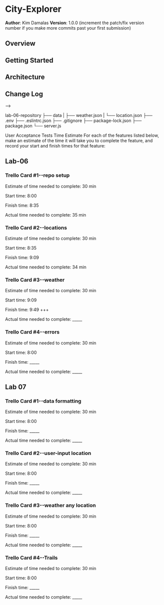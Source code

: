 # City-Explorer

**Author**: Kim Damalas
**Version**: 1.0.0 (increment the patch/fix version number if you make more commits past your first submission)

## Overview
<!-- Provide a high level overview of what this application is and why you are building it, beyond the fact that it's an assignment for this class. (i.e. What's your problem domain?) -->

## Getting Started
<!-- What are the steps that a user must take in order to build this app on their own machine and get it running? -->

## Architecture
<!-- Provide a detailed description of the application design. What technologies (languages, libraries, etc) you're using, and any other relevant design information. -->

## Change Log
<!-- Use this area to document the iterative changes made to your application as each feature is successfully implemented. Use time stamps. Here's an examples:

01-01-2001 4:59pm - Application now has a fully-functional express server, with a GET route for the location resource.

## Credits and Collaborations
<!-- Give credit (and a link) to other people or resources that helped you build this application. -->
-->

lab-06-repository
   ├── data
   |     ├── weather.json
   |     └── location.json
   ├── .env
   ├── .eslintrc.json
   ├── .gitignore
   ├── package-lock.json
   ├── package.json
   └── server.js

User Acceptance Tests
Time Estimate
For each of the features listed below, make an estimate of the time it will take you to complete the feature, and record your start and finish times for that feature:

## Lab-06
### Trello Card #1--repo setup

Estimate of time needed to complete: 30 min

Start time: 8:00

Finish time: 8:35

Actual time needed to complete: 35 min


### Trello Card #2--locations

Estimate of time needed to complete: 30 min

Start time: 8:35

Finish time: 9:09

Actual time needed to complete: 34 min


### Trello Card #3--weather

Estimate of time needed to complete: 30 min

Start time: 9:09

Finish time: 9:49 +++

Actual time needed to complete: _____


### Trello Card #4--errors

Estimate of time needed to complete: 30 min

Start time: 8:00

Finish time: _____

Actual time needed to complete: _____


## Lab 07

### Trello Card #1--data formatting

Estimate of time needed to complete: 30 min

Start time: 8:00

Finish time: _____

Actual time needed to complete: _____

### Trello Card #2--user-input location

Estimate of time needed to complete: 30 min

Start time: 8:00

Finish time: _____

Actual time needed to complete: _____

### Trello Card #3--weather any location

Estimate of time needed to complete: 30 min

Start time: 8:00

Finish time: _____

Actual time needed to complete: _____

### Trello Card #4--Trails

Estimate of time needed to complete: 30 min

Start time: 8:00

Finish time: _____

Actual time needed to complete: _____


